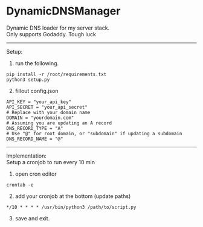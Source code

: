 # DynamicDNSManager
Dynamic DNS loader for my server stack.  
Only supports Godaddy.
Tough luck

-----------
Setup:  
1) run the following.
```angular2html
pip install -r /root/requirements.txt
python3 setup.py
```
2) fillout config.json
```angular2html
API_KEY = "your_api_key"
API_SECRET = "your_api_secret"
# Replace with your domain name
DOMAIN = "yourdomain.com"
# Assuming you are updating an A record
DNS_RECORD_TYPE = "A"
# Use "@" for root domain, or "subdomain" if updating a subdomain
DNS_RECORD_NAME = "@"
```
------------------

Implementation:  
Setup a cronjob to run every 10 min
1) open cron editor
```angular2html
crontab -e
```
2) add your cronjob at the bottom (update paths)
```angular2html
*/10 * * * * /usr/bin/python3 /path/to/script.py
```
3) save and exit.